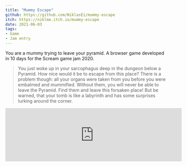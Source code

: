 ```yaml
---
title: "Mummy Escape"
github: https://github.com/NiklasEi/mummy-escape
itch: https://niklme.itch.io/mummy-escape
date: 2021-06-03
tags:
- Game
- Jam entry
---
```


You are a mummy trying to leave your pyramid. A browser game developed in 10 days for the Scream game jam 2020.

> You just woke up in your sarcophagus deep in the dungeon below a Pyramid. How nice would it be to escape from this place? There is a problem though: all your organs were taken from you before you were embalmed and mummified. Without them, you will never be able to leave the Pyramid. Find them and leave this forsaken place! But be warned, that your tomb is like a labyrinth and has some surprises lurking around the corner.

<iframe src="https://itch.io/embed/790862?bg_color=193d3f&amp;fg_color=afbfd2" width="552" height="167" frameborder="0"><a href="https://niklme.itch.io/mummy-escape">Mummy Escape by Nikl, jennifervphan</a></iframe>
